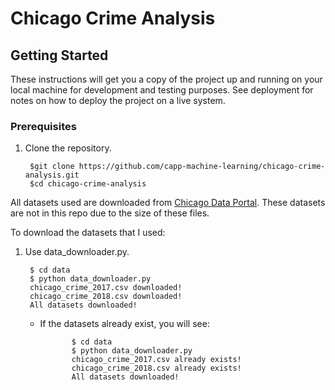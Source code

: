 # Chicago Crime Analysis

## Getting Started

These instructions will get you a copy of the project up and running on your local machine for development and testing purposes. See deployment for notes on how to deploy the project on a live system.

### Prerequisites

1. Clone the repository.

        $git clone https://github.com/capp-machine-learning/chicago-crime-analysis.git
        $cd chicago-crime-analysis

All datasets used are downloaded from [Chicago Data Portal](https://data.cityofchicago.org/).
These datasets are not in this repo due to the size of these files.

To download the datasets that I used:

1. Use data_downloader.py.

        $ cd data
        $ python data_downloader.py
        chicago_crime_2017.csv downloaded!
        chicago_crime_2018.csv downloaded!
        All datasets downloaded!

   - If the datasets already exist, you will see:

                $ cd data
                $ python data_downloader.py
                chicago_crime_2017.csv already exists!
                chicago_crime_2018.csv already exists!
                All datasets downloaded!
